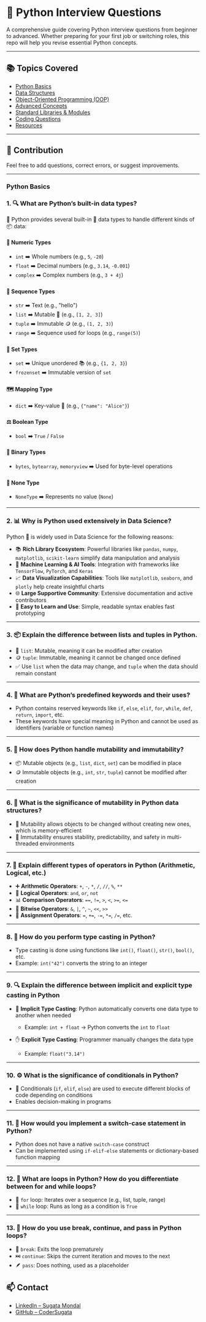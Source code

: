 # 🐍 Python Interview Questions

A comprehensive guide covering Python interview questions from beginner to advanced. Whether preparing for your first job or switching roles, this repo will help you revise essential Python concepts.

---

## 📚 Topics Covered

- [Python Basics](./basics.md)
- [Data Structures](./data-structures.md)
- [Object-Oriented Programming (OOP)](./oops.md)
- [Advanced Concepts](./advanced.md)
- [Standard Libraries & Modules](./modules.md)
- [Coding Questions](./coding-questions.md)
- [Resources](./resources.md)

---

## 🚀 Contribution

Feel free to add questions, correct errors, or suggest improvements.

---

### **Python Basics**

### 1. 🔍 **What are Python’s built-in data types?**

🐍 Python provides several built-in 🧱 data types to handle different kinds of 📦 data:

#### 🔢 **Numeric Types**

* `int` ➡️ Whole numbers (e.g., `5`, `-20`)
* `float` ➡️ Decimal numbers (e.g., `3.14`, `-0.001`)
* `complex` ➡️ Complex numbers (e.g., `3 + 4j`)

#### 🔡 **Sequence Types**

* `str` ➡️ Text (e.g., "hello")
* `list` ➡️ Mutable 🧺 (e.g., `[1, 2, 3]`)
* `tuple` ➡️ Immutable 🪙 (e.g., `(1, 2, 3)`)
* `range` ➡️ Sequence used for loops (e.g., `range(5)`)

#### 🧩 **Set Types**

* `set` ➡️ Unique unordered 📚 (e.g., `{1, 2, 3}`)
* `frozenset` ➡️ Immutable version of `set`

#### 🗺️ **Mapping Type**

* `dict` ➡️ Key-value 🔑 (e.g., `{"name": "Alice"}`)

#### ⚖️ **Boolean Type**

* `bool` ➡️ `True` / `False`

#### 🧬 **Binary Types**

* `bytes`, `bytearray`, `memoryview` ➡️ Used for byte-level operations

#### 🚫 **None Type**

* `NoneType` ➡️ Represents no value (`None`)

---

### 2. 📊 **Why is Python used extensively in Data Science?**

Python 🐍 is widely used in Data Science for the following reasons:

* 📚 **Rich Library Ecosystem**: Powerful libraries like `pandas`, `numpy`, `matplotlib`, `scikit-learn` simplify data manipulation and analysis
* 🤖 **Machine Learning & AI Tools**: Integration with frameworks like `TensorFlow`, `PyTorch`, and `Keras`
* 📈 **Data Visualization Capabilities**: Tools like `matplotlib`, `seaborn`, and `plotly` help create insightful charts
* 🌐 **Large Supportive Community**: Extensive documentation and active contributors
* 🧪 **Easy to Learn and Use**: Simple, readable syntax enables fast prototyping

---

### 3. 📦 **Explain the difference between lists and tuples in Python.**

* 🔄 `list`: Mutable, meaning it can be modified after creation
* 🪙 `tuple`: Immutable, meaning it cannot be changed once defined
* ✅ Use `list` when the data may change, and `tuple` when the data should remain constant

---

### 4. 🧠 **What are Python’s predefined keywords and their uses?**

* Python contains reserved keywords like `if`, `else`, `elif`, `for`, `while`, `def`, `return`, `import`, etc.
* These keywords have special meaning in Python and cannot be used as identifiers (variable or function names)

---

### 5. 🔄 **How does Python handle mutability and immutability?**

* 📦 Mutable objects (e.g., `list`, `dict`, `set`) can be modified in place
* 🪙 Immutable objects (e.g., `int`, `str`, `tuple`) cannot be modified after creation

---

### 6. 🧩 **What is the significance of mutability in Python data structures?**

* 🔧 Mutability allows objects to be changed without creating new ones, which is memory-efficient
* 🧱 Immutability ensures stability, predictability, and safety in multi-threaded environments

---

### 7. 🧮 **Explain different types of operators in Python (Arithmetic, Logical, etc.)**

* ➕ **Arithmetic Operators**: `+`, `-`, `*`, `/`, `//`, `%`, `**`
* 🧠 **Logical Operators**: `and`, `or`, `not`
* 📊 **Comparison Operators**: `==`, `!=`, `>`, `<`, `>=`, `<=`
* 🧲 **Bitwise Operators**: `&`, `|`, `^`, `~`, `<<`, `>>`
* 🧱 **Assignment Operators**: `=`, `+=`, `-=`, `*=`, `/=`, etc.

---

### 8. 🔁 **How do you perform type casting in Python?**

* Type casting is done using functions like `int()`, `float()`, `str()`, `bool()`, etc.
* Example: `int("42")` converts the string to an integer

---

### 9. 🔍 **Explain the difference between implicit and explicit type casting in Python**

* 🧠 **Implicit Type Casting**: Python automatically converts one data type to another when needed

  * Example: `int + float` → Python converts the `int` to `float`
* ✋ **Explicit Type Casting**: Programmer manually changes the data type

  * Example: `float("3.14")`

---

### 10. ⚙️ **What is the significance of conditionals in Python?**

* 🧭 Conditionals (`if`, `elif`, `else`) are used to execute different blocks of code depending on conditions
* Enables decision-making in programs

---

### 11. 🔁 **How would you implement a switch-case statement in Python?**

* Python does not have a native `switch-case` construct
* Can be implemented using `if-elif-else` statements or dictionary-based function mapping

---

### 12. 🔂 **What are loops in Python? How do you differentiate between for and while loops?**

* 🔁 `for` loop: Iterates over a sequence (e.g., list, tuple, range)
* 🔁 `while` loop: Runs as long as a condition is `True`

---

### 13. 🔄 **How do you use break, continue, and pass in Python loops?**

* 🚪 `break`: Exits the loop prematurely
* ⏭️ `continue`: Skips the current iteration and moves to the next
* 🪶 `pass`: Does nothing, used as a placeholder


## 📫 Contact

- [LinkedIn – Sugata Mondal](https://linkedin.com/in/sugatamondal)
- [GitHub – CoderSugata](https://github.com/CoderSugata)
